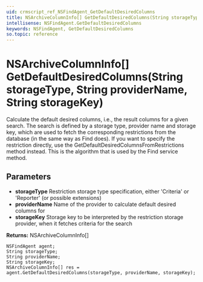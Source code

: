 ```yaml
---
uid: crmscript_ref_NSFindAgent_GetDefaultDesiredColumns
title: NSArchiveColumnInfo[] GetDefaultDesiredColumns(String storageType, String providerName, String storageKey)
intellisense: NSFindAgent.GetDefaultDesiredColumns
keywords: NSFindAgent, GetDefaultDesiredColumns
so.topic: reference
---
```


# NSArchiveColumnInfo[] GetDefaultDesiredColumns(String storageType, String providerName, String storageKey)

Calculate the default desired columns, i.e., the result columns for a given search. The search is defined by a storage type, provider name and storage key, which are used to fetch the corresponding restrictions from the database (in the same way as Find does). If you want to specify the restriction directly, use the GetDefaultDesiredColumnsFromRestrictions method instead. This is the algorithm that is used by the Find service method.

## Parameters

* **storageType** Restriction storage type specification, either 'Criteria' or 'Reporter' (or possible extensions)
* **providerName** Name of the provider to calculate default desired columns for
* **storageKey** Storage key to be interpreted by the restriction storage provider, when it fetches criteria for the search

**Returns:** NSArchiveColumnInfo[]

```crmscript
NSFindAgent agent;
String storageType;
String providerName;
String storageKey;
NSArchiveColumnInfo[] res = agent.GetDefaultDesiredColumns(storageType, providerName, storageKey);
```

